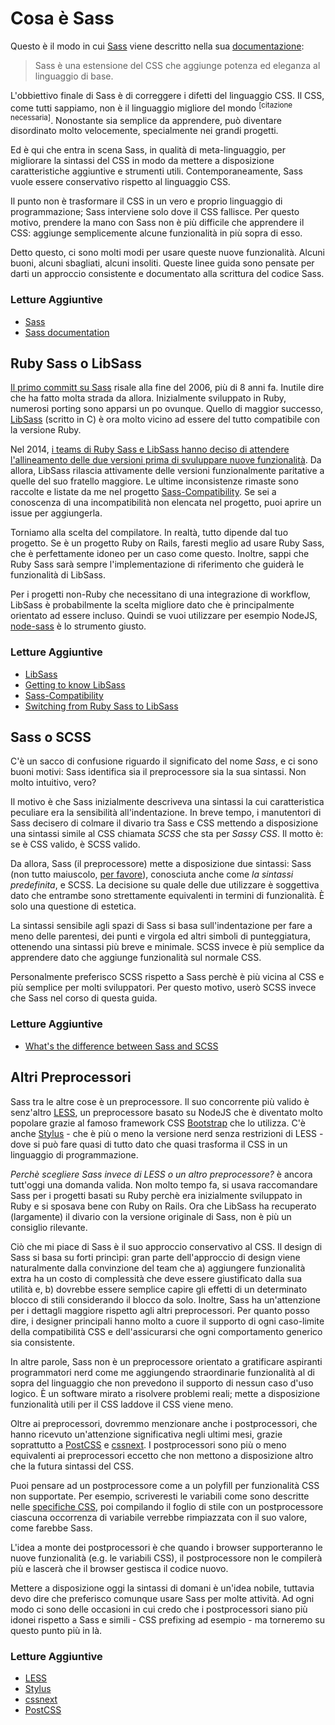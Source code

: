 
# Cosa è Sass

Questo è il modo in cui [Sass](http://sass-lang.com) viene descritto nella sua [documentazione](http://sass-lang.com/documentation/file.SASS_REFERENCE.html):

> Sass è una estensione del CSS che aggiunge potenza ed eleganza al linguaggio di base.

L'obbiettivo finale di Sass è di correggere i difetti del linguaggio CSS. Il CSS, come tutti sappiamo, non è il linguaggio migliore del mondo <sup>[citazione necessaria]</sup>. Nonostante sia semplice da apprendere, può diventare disordinato molto velocemente, specialmente nei grandi progetti.

Ed è qui che entra in scena Sass, in qualità di meta-linguaggio, per migliorare la sintassi del CSS in modo da mettere a disposizione caratteristiche aggiuntive e strumenti utili. Contemporaneamente, Sass vuole essere conservativo rispetto al linguaggio CSS.

Il punto non è trasformare il CSS in un vero e proprio linguaggio di programmazione; Sass interviene solo dove il CSS fallisce. Per questo motivo, prendere la mano con Sass non è più difficile che apprendere il CSS: aggiunge semplicemente alcune funzionalità in più sopra di esso.

Detto questo, ci sono molti modi per usare queste nuove funzionalità. Alcuni buoni, alcuni sbagliati, alcuni insoliti. Queste linee guida sono pensate per darti un approccio consistente e documentato alla scrittura del codice Sass.

### Letture Aggiuntive

* [Sass](http://sass-lang.com)
* [Sass documentation](http://sass-lang.com/documentation/file.SASS_REFERENCE.html)






## Ruby Sass o LibSass

[Il primo committ su Sass](https://github.com/hcatlin/sass/commit/fa5048ba405619273e474a50400c7243fbff54fe) risale alla fine del 2006, più di 8 anni fa. Inutile dire che ha fatto molta strada da allora. Inizialmente sviluppato in Ruby, numerosi porting sono apparsi un po ovunque. Quello di maggior successo, [LibSass](https://github.com/sass/libsass) (scritto in C) è ora molto vicino ad essere del tutto compatibile con la versione Ruby.

Nel 2014, [i teams di Ruby Sass e LibSass hanno deciso di attendere l'allineamento delle due versioni prima di svuluppare nuove funzionalità](https://github.com/sass/libsass/wiki/The-LibSass-Compatibility-Plan). Da allora, LibSass rilascia attivamente delle versioni funzionalmente paritative a quelle del suo fratello maggiore. Le ultime inconsistenze rimaste sono raccolte e listate da me nel progetto [Sass-Compatibility](http://sass-compatibility.github.io). Se sei a conoscenza di una incompatibilità non elencata nel progetto, puoi aprire un issue per aggiungerla.

Torniamo alla scelta del compilatore. In realtà, tutto dipende dal tuo progetto. Se è un progetto Ruby on Rails, faresti meglio ad usare Ruby Sass, che è perfettamente idoneo per un caso come questo. Inoltre, sappi che Ruby Sass sarà sempre l'implementazione di riferimento che guiderà le funzionalità di LibSass.

Per i progetti non-Ruby che necessitano di una integrazione di workflow, LibSass è probabilmente la scelta migliore dato che è principalmente orientato ad essere incluso. Quindi se vuoi utilizzare per esempio NodeJS, [node-sass](https://github.com/sass/node-sass) è lo strumento giusto.



### Letture Aggiuntive

* [LibSass](https://github.com/sass/libsass)
* [Getting to know LibSass](http://webdesign.tutsplus.com/articles/getting-to-know-libsass--cms-23114)
* [Sass-Compatibility](http://sass-compatibility.github.io)
* [Switching from Ruby Sass to LibSass](http://www.sitepoint.com/switching-ruby-sass-libsass/)






## Sass o SCSS

C'è un sacco di confusione riguardo il significato del nome *Sass*, e ci sono buoni motivi: Sass identifica sia il preprocessore sia la sua sintassi. Non molto intuitivo, vero?

Il motivo è che Sass inizialmente descriveva una sintassi la cui caratteristica peculiare era la sensibilità all'indentazione. In breve tempo, i manutentori di Sass decisero di colmare il divario tra Sass e CSS mettendo a disposizione una sintassi simile al CSS chiamata *SCSS* che sta per *Sassy CSS*. Il motto è: se è CSS valido, è SCSS valido.

Da allora, Sass (il preprocessore) mette a disposizione due sintassi: Sass (non tutto maiuscolo, [per favore](http://sassnotsass.com)), conosciuta anche come *la sintassi predefinita*, e SCSS. La decisione su quale delle due utilizzare è soggettiva dato che entrambe sono strettamente equivalenti in termini di funzionalità. È solo una questione di estetica.

La sintassi sensibile agli spazi di Sass si basa sull'indentazione per fare a meno delle parentesi, dei punti e virgola ed altri simboli di punteggiatura, ottenendo una sintassi più breve e minimale. SCSS invece è più semplice da apprendere dato che aggiunge funzionalità sul normale CSS.

Personalmente preferisco SCSS rispetto a Sass perchè è più vicina al CSS e più semplice per molti sviluppatori. Per questo motivo, userò SCSS invece che Sass nel corso di questa guida.



### Letture Aggiuntive

* [What's the difference between Sass and SCSS](http://www.sitepoint.com/whats-difference-sass-scss/)






## Altri Preprocessori

Sass tra le altre cose è un preprocessore. Il suo concorrente più valido è senz'altro [LESS](http://lesscss.org/), un preprocessore basato su NodeJS che è diventato molto popolare grazie al famoso framework CSS [Bootstrap](http://getbootstrap.com/) che lo utilizza. C'è anche [Stylus](http://learnboost.github.io/stylus/) - che è più o meno la versione nerd senza restrizioni di LESS - dove si può fare quasi di tutto dato che quasi trasforma il CSS in un linguaggio di programmazione.

*Perchè scegliere Sass invece di LESS o un altro preprocessore?* è ancora tutt'oggi una domanda valida. Non molto tempo fa, si usava raccomandare Sass per i progetti basati su Ruby perchè era inizialmente sviluppato in Ruby e si sposava bene con Ruby on Rails. Ora che LibSass ha recuperato (largamente) il divario con la versione originale di Sass, non è più un consiglio rilevante.

Ciò che mi piace di Sass è il suo approccio conservativo al CSS. Il design di Sass si basa su forti princìpi: gran parte dell'approccio di design viene naturalmente dalla convinzione del team che a) aggiungere funzionalità extra ha un costo di complessità che deve essere giustificato dalla sua utilità e, b) dovrebbe essere semplice capire gli effetti di un determinato blocco di stili considerando il blocco da solo. Inoltre, Sass ha un'attenzione per i dettagli maggiore rispetto agli altri preprocessori. Per quanto posso dire, i designer principali hanno molto a cuore il supporto di ogni caso-limite della compatibilità CSS e dell'assicurarsi che ogni comportamento generico sia consistente.

In altre parole, Sass non è un preprocessore orientato a gratificare aspiranti programmatori nerd come me aggiungendo straordinarie funzionalità al di sopra del linguaggio che non prevedono il supporto di nessun caso d'uso logico. È un software mirato a risolvere problemi reali; mette a disposizione funzionalità utili per il CSS laddove il CSS viene meno.

Oltre ai preprocessori, dovremmo menzionare anche i postprocessori, che hanno ricevuto un'attenzione significativa negli ultimi mesi, grazie soprattutto a [PostCSS](https://github.com/postcss/postcss) e [cssnext](https://cssnext.github.io/). I postprocessori sono più o meno equivalenti ai preprocessori eccetto che non mettono a disposizione altro che la futura sintassi del CSS.

Puoi pensare ad un postprocessore come a un polyfill per funzionalità CSS non supportate. Per esempio, scriveresti le variabili come sono descritte nelle [specifiche CSS](http://dev.w3.org/csswg/css-variables/), poi compilando il foglio di stile con un postprocessore ciascuna occorrenza di variabile verrebbe rimpiazzata con il suo valore, come farebbe Sass.

L'idea a monte dei postprocessori è che quando i browser supporteranno le nuove funzionalità (e.g. le variabili CSS), il postprocessore non le compilerà più e lascerà che il browser gestisca il codice nuovo.

Mettere a disposizione oggi la sintassi di domani è un'idea nobile, tuttavia devo dire che preferisco comunque usare Sass per molte attività. Ad ogni modo ci sono delle occasioni in cui credo che i postprocessori siano più idonei rispetto a Sass e simili - CSS prefixing ad esempio - ma torneremo su questo punto più in là.



### Letture Aggiuntive

* [LESS](http://lesscss.org/)
* [Stylus](http://learnboost.github.io/stylus/)
* [cssnext](https://cssnext.github.io/)
* [PostCSS](https://github.com/postcss/postcss)
